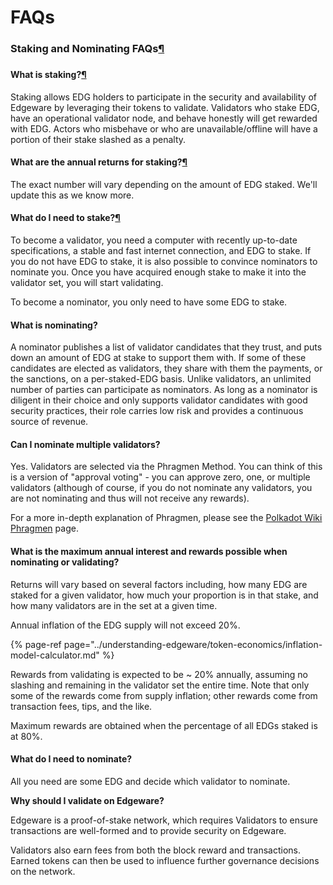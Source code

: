 # FAQs

### Staking and Nominating FAQs[¶](https://guide.kusama.network/en/latest/try/staking/#staking-and-nominating-faqs) <a id="staking-and-nominating-faqs"></a>

###  <a id="staking-and-nominating-faqs"></a>

#### What is staking?[¶](https://guide.kusama.network/en/latest/try/staking/#what-is-staking) <a id="what-is-staking"></a>

Staking allows EDG holders to participate in the security and availability of Edgeware by leveraging their tokens to validate. Validators who stake EDG, have an operational validator node, and behave honestly will get rewarded with EDG. Actors who misbehave or who are unavailable/offline will have a portion of their stake slashed as a penalty.

#### What are the annual returns for staking?[¶](https://guide.kusama.network/en/latest/try/staking/#what-are-the-annual-returns-for-staking) <a id="what-are-the-annual-returns-for-staking"></a>

The exact number will vary depending on the amount of EDG staked. We'll update this as we know more.

#### What do I need to stake?[¶](https://guide.kusama.network/en/latest/try/staking/#what-do-i-need-to-stake) <a id="what-do-i-need-to-stake"></a>

To become a validator, you need a computer with recently up-to-date specifications, a stable and fast internet connection, and EDG to stake. If you do not have EDG to stake, it is also possible to convince nominators to nominate you. Once you have acquired enough stake to make it into the validator set, you will start validating.

To become a nominator, you only need to have some EDG to stake.

#### What is nominating? <a id="what-is-nominating"></a>

A nominator publishes a list of validator candidates that they trust, and puts down an amount of EDG at stake to support them with. If some of these candidates are elected as validators, they share with them the payments, or the sanctions, on a per-staked-EDG basis. Unlike validators, an unlimited number of parties can participate as nominators. As long as a nominator is diligent in their choice and only supports validator candidates with good security practices, their role carries low risk and provides a continuous source of revenue.

#### Can I nominate multiple validators? <a id="can-i-nominate-multiple-validators"></a>

Yes. Validators are selected via the Phragmen Method. You can think of this is a version of "approval voting" - you can approve zero, one, or multiple validators \(although of course, if you do not nominate any validators, you are not nominating and thus will not receive any rewards\).

For a more in-depth explanation of Phragmen, please see the [Polkadot Wiki Phragmen](https://wiki.polkadot.network/en/latest/polkadot/learn/phragmen/) page.

#### What is the maximum annual interest and rewards possible when nominating or validating? <a id="what-is-the-maximum-annual-interest-and-rewards-possible-when-nominating-or-validating"></a>

Returns will vary based on several factors including, how many EDG are staked for a given validator, how much your proportion is in that stake, and how many validators are in the set at a given time.

Annual inflation of the EDG supply will not exceed 20%.

{% page-ref page="../understanding-edgeware/token-economics/inflation-model-calculator.md" %}



Rewards from validating is expected to be ~ 20% annually, assuming no slashing and remaining in the validator set the entire time. Note that only some of the rewards come from supply inflation; other rewards come from transaction fees, tips, and the like.

Maximum rewards are obtained when the percentage of all EDGs staked is at 80%.

#### What do I need to nominate? <a id="what-do-i-need-to-nominate"></a>

All you need are some EDG and decide which validator to nominate.  
  
**Why should I validate on Edgeware?**

Edgeware is a proof-of-stake network, which requires Validators to ensure transactions are well-formed and to provide security on Edgeware.

Validators also earn fees from both the block reward and transactions. Earned tokens can then be used to influence further governance decisions on the network.

